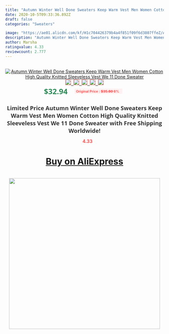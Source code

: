 ```yaml
---
title: "Autumn Winter Well Done Sweaters Keep Warm Vest Men Women Cotton High Quality Knitted Sleeveless Vest We 11 Done Sweater"
date: 2020-10-5T09:33:36.892Z
draft: false
categories: "Sweaters"

image: "https://ae01.alicdn.com/kf/H1c704426379b4a4f851f09f6d3807ffeZ/Autumn-Winter-Well-Done-Sweaters-Keep-Warm-Vest-Men-Women-Cotton-High-Quality-Knitted-Sleeveless-Vest.jpg"
description: "Autumn Winter Well Done Sweaters Keep Warm Vest Men Women Cotton High Quality Knitted Sleeveless Vest We 11 Done Sweater"
author: Marsha
ratingvalue: 4.33
reviewcount: 2.777
---
```

<br>
<div style="text-align: center;">
<a href="https://s.click.aliexpress.com/e/_As5zEz" target="_blank" rel="nofollow noopener noreferrer"><img alt="Autumn Winter Well Done Sweaters Keep Warm Vest Men Women Cotton High Quality Knitted Sleeveless Vest We 11 Done Sweater" class="magnifier-image" src="https://ae01.alicdn.com/kf/H1c704426379b4a4f851f09f6d3807ffeZ/Autumn-Winter-Well-Done-Sweaters-Keep-Warm-Vest-Men-Women-Cotton-High-Quality-Knitted-Sleeveless-Vest.jpg_640x640.jpg">
<br>
<img style="border:1px solid salmon" src="https://ae01.alicdn.com/kf/H1c704426379b4a4f851f09f6d3807ffeZ/Autumn-Winter-Well-Done-Sweaters-Keep-Warm-Vest-Men-Women-Cotton-High-Quality-Knitted-Sleeveless-Vest.jpg_120x120.jpg">&nbsp;&nbsp;<img style="border:1px solid salmon" src="https://ae01.alicdn.com/kf/Haf25429f963b4161a5002b8fe327ba039/Autumn-Winter-Well-Done-Sweaters-Keep-Warm-Vest-Men-Women-Cotton-High-Quality-Knitted-Sleeveless-Vest.jpg_120x120.jpg">&nbsp;&nbsp;<img style="border:1px solid salmon" src="_120x120.jpg">&nbsp;&nbsp;<img style="border:1px solid salmon" src="_120x120.jpg">&nbsp;&nbsp;<img style="border:1px solid salmon" src="_120x120.jpg"></a></div><br0>
<div style="text-align: center;"><span style="background-color: white; border: 0px; box-sizing: border-box; color: seagreen; display: inline-block; font-family: &quot;open sans&quot; , &quot;arial&quot; , &quot;helvetica&quot; , sans-serif , &quot;heiti&quot;; font-size: 24px; font-stretch: inherit; font-weight: 700; line-height: inherit; margin: 0px 10px 0px 0px; padding: 0px; vertical-align: middle;">$32.94 </span>
<span style="background: rgb(255 , 241 , 241); border-radius: 3px; border: 0px; box-sizing: border-box; color: #ff4747; display: inline-block; font-family: inherit; font-size: 12px; font-stretch: inherit; font-style: inherit; font-variant: inherit; font-weight: 600; line-height: inherit; margin: 0px; padding: 2px 5px; transform: scale(0.9); vertical-align: middle;">Original Price : <b style="text-decoration: line-through;">$35.80 </b> 8%&nbsp;&nbsp;</span></div>
<h1 style="color: #333333; display: inline-block; font-family: &quot;open sans&quot; , &quot;arial&quot; , &quot;helvetica&quot; , sans-serif , &quot;heiti&quot;; font-size: 18px; font-stretch: inherit; font-weight: 700; text-align: center;">Limited Price Autumn Winter Well Done Sweaters Keep Warm Vest Men Women Cotton High Quality Knitted Sleeveless Vest We 11 Done Sweater with Free Shipping Worldwide!</h1>
<div style="color: #ff4747; text-align: center;">
<img src="https://4.bp.blogspot.com/-M0ZcTcb-5uY/XleCXlxnR4I/AAAAAAAAAEc/OrjgMkXV1oMQFaCRZj5HQwOCBcu3w1FegCPcBGAYYCw/s1600/star.png" style="height: 15px;">&nbsp;<b>4.33</b></div>
<div class="button_cont" align="center"><a class="buynow_a" href="https://s.click.aliexpress.com/e/_As5zEz" target="_blank" rel="nofollow noopener noreferrer"><H1>Buy on AliExpress</H1></a></div><br>
<div class="separator" style="clear: both; text-align: center;">
<img src="https://lh3.googleusercontent.com/-pTy5HemUv9M/XlePHvY0dAI/AAAAAAAAAE4/0nX5iRUoIWY8eMW9Dpxeirr157OZliDIgCLcBGAsYHQ/s1600/badge.gif" width="480">
</div>
